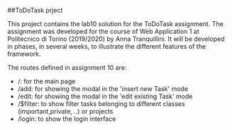 ##ToDoTask prject

This project contains the lab10 solution for the ToDoTask assignment. The assignment was developed for the course of Web Application 1 at Politecnico di Torino (2019/2020) by Anna Tranquillini.
It will be developed in phases, in several weeks, to illustrate the different features of the framework.

The routes defined in assignment 10 are:
* /: for the main page
* /add: for showing the modal in the 'insert new Task' mode
* /edit: for showing the modal in the 'edit existing Task' mode
* /$filter: to show filter tasks belonging to different classes (important,private, ..) or projects
* /login: to show the login interface 